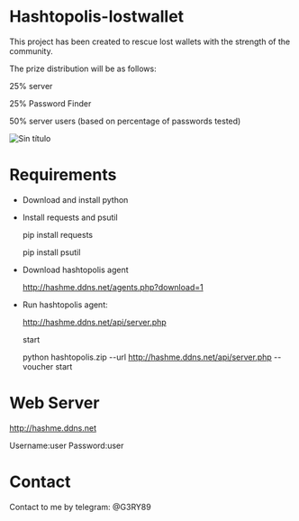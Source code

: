 # Hashtopolis-lostwallet

This project has been created to rescue lost wallets with the strength of the community.

The prize distribution will be as follows:

25% server

25% Password Finder

50% server users (based on percentage of passwords tested)

![Sin título](https://user-images.githubusercontent.com/22924493/205108177-78a951b9-2550-41c5-b687-be5d33cddbf3.jpg)


# Requirements
- Download and install python
- Install requests and psutil

    pip install requests
    
    pip install psutil
- Download hashtopolis agent 

     http://hashme.ddns.net/agents.php?download=1
     
- Run hashtopolis agent:

  http://hashme.ddns.net/api/server.php
  
  start
  
  
  python hashtopolis.zip --url http://hashme.ddns.net/api/server.php --voucher start
  
  
# Web Server

http://hashme.ddns.net

Username:user
Password:user


# Contact
Contact to me by telegram:
@G3RY89
